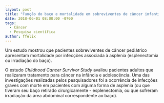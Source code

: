 ```yaml
---
layout: post
title: "Função do baço e mortalidade em sobreviventes de câncer infantil"
date: 2018-06-01 08:00:00 -0700
tags:
  - Câncer
  - Pesquisa científica
author: ffelix
---
```

Um estudo mostrou que pacientes sobreviventes de câncer pediátrico apresentam mortalidade por infecções associada à asplenia (esplenectomia
ou irradiação do baço).
<!--more-->

O estudo _Childhood Cancer Survivor Study_ avaliou pacientes adultos que realizaram tratamento para câncer na infância e adolescência. Uma
das investigações realizadas pelos pesquisadores foi a ocorrência de infecções graves com morte em pacientes com alguma forma de asplenia (ou
que tiveram seu baço retirado cirurgicamente - esplenectomia, ou que sofreram irradiação da área abdominal correspondente ao baço).
